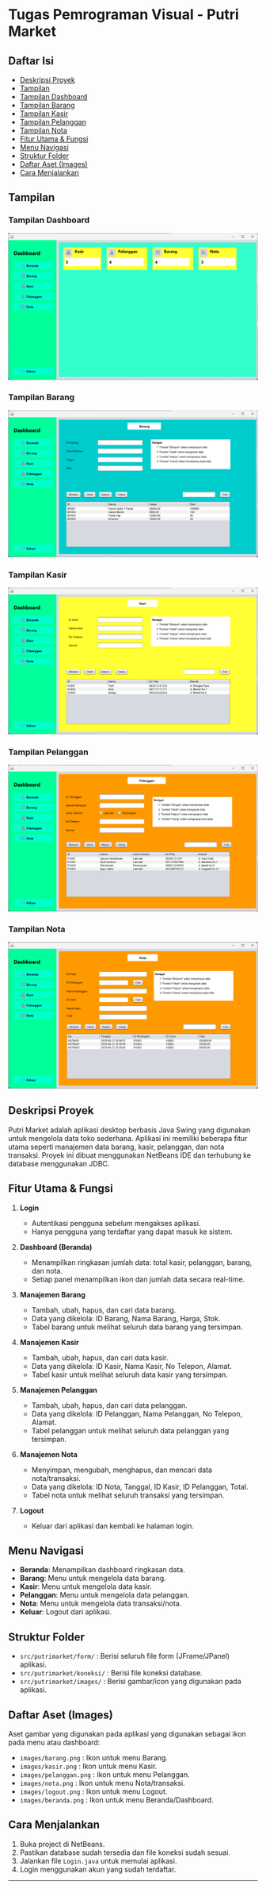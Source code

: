 # Tugas Pemrograman Visual - Putri Market

## Daftar Isi

-   [Deskripsi Proyek](#deskripsi-proyek)
-   [Tampilan](#tampilan)
-   [Tampilan Dashboard](#tampilan-dashboard)
-   [Tampilan Barang](#tampilan-barang)
-   [Tampilan Kasir](#tampilan-kasir)
-   [Tampilan Pelanggan](#tampilan-pelanggan)
-   [Tampilan Nota](#tampilan-nota)
-   [Fitur Utama & Fungsi](#fitur-utama--fungsi)
-   [Menu Navigasi](#menu-navigasi)
-   [Struktur Folder](#struktur-folder)
-   [Daftar Aset (Images)](#daftar-aset-images)
-   [Cara Menjalankan](#cara-menjalankan)

## Tampilan

### Tampilan Dashboard

![Dashboard](assets/images/gambar_panel_dashboard.png)

### Tampilan Barang

![Barang](assets/images/gambar_panel_barang.png)

### Tampilan Kasir

![Kasir](assets/images/gambar_panel_kasir.png)

### Tampilan Pelanggan

![Pelanggan](assets/images/gambar_panel_pelanggan.png)

### Tampilan Nota

![Nota](assets/images/gambar_panel_nota.png)

## Deskripsi Proyek

Putri Market adalah aplikasi desktop berbasis Java Swing yang digunakan untuk mengelola data toko sederhana. Aplikasi ini memiliki beberapa fitur utama seperti manajemen data barang, kasir, pelanggan, dan nota transaksi. Proyek ini dibuat menggunakan NetBeans IDE dan terhubung ke database menggunakan JDBC.

## Fitur Utama & Fungsi

1. **Login**

    - Autentikasi pengguna sebelum mengakses aplikasi.
    - Hanya pengguna yang terdaftar yang dapat masuk ke sistem.

2. **Dashboard (Beranda)**

    - Menampilkan ringkasan jumlah data: total kasir, pelanggan, barang, dan nota.
    - Setiap panel menampilkan ikon dan jumlah data secara real-time.

3. **Manajemen Barang**

    - Tambah, ubah, hapus, dan cari data barang.
    - Data yang dikelola: ID Barang, Nama Barang, Harga, Stok.
    - Tabel barang untuk melihat seluruh data barang yang tersimpan.

4. **Manajemen Kasir**

    - Tambah, ubah, hapus, dan cari data kasir.
    - Data yang dikelola: ID Kasir, Nama Kasir, No Telepon, Alamat.
    - Tabel kasir untuk melihat seluruh data kasir yang tersimpan.

5. **Manajemen Pelanggan**

    - Tambah, ubah, hapus, dan cari data pelanggan.
    - Data yang dikelola: ID Pelanggan, Nama Pelanggan, No Telepon, Alamat.
    - Tabel pelanggan untuk melihat seluruh data pelanggan yang tersimpan.

6. **Manajemen Nota**

    - Menyimpan, mengubah, menghapus, dan mencari data nota/transaksi.
    - Data yang dikelola: ID Nota, Tanggal, ID Kasir, ID Pelanggan, Total.
    - Tabel nota untuk melihat seluruh transaksi yang tersimpan.

7. **Logout**
    - Keluar dari aplikasi dan kembali ke halaman login.

## Menu Navigasi

-   **Beranda**: Menampilkan dashboard ringkasan data.
-   **Barang**: Menu untuk mengelola data barang.
-   **Kasir**: Menu untuk mengelola data kasir.
-   **Pelanggan**: Menu untuk mengelola data pelanggan.
-   **Nota**: Menu untuk mengelola data transaksi/nota.
-   **Keluar**: Logout dari aplikasi.

## Struktur Folder

-   `src/putrimarket/form/` : Berisi seluruh file form (JFrame/JPanel) aplikasi.
-   `src/putrimarket/koneksi/` : Berisi file koneksi database.
-   `src/putrimarket/images/` : Berisi gambar/icon yang digunakan pada aplikasi.

## Daftar Aset (Images)

Aset gambar yang digunakan pada aplikasi yang digunakan sebagai ikon pada menu atau dashboard:

-   `images/barang.png` : Ikon untuk menu Barang.
-   `images/kasir.png` : Ikon untuk menu Kasir.
-   `images/pelanggan.png` : Ikon untuk menu Pelanggan.
-   `images/nota.png` : Ikon untuk menu Nota/transaksi.
-   `images/logout.png` : Ikon untuk menu Logout.
-   `images/beranda.png` : Ikon untuk menu Beranda/Dashboard.

## Cara Menjalankan

1. Buka project di NetBeans.
2. Pastikan database sudah tersedia dan file koneksi sudah sesuai.
3. Jalankan file `Login.java` untuk memulai aplikasi.
4. Login menggunakan akun yang sudah terdaftar.

---
